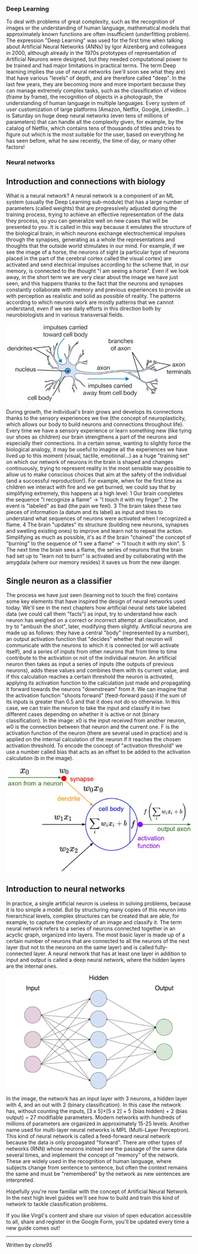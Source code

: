 ### Deep Learning
To deal with problems of great complexity, such as the recognition of images or the understanding of human language, mathematical models that approximately known functions are often insufficient (underfitting problem). The expression "Deep Learning" was used for the first time when talking about Artificial Neural Networks (ANNs) by Igor Aizenberg and colleagues in 2000, although already in the 1970s prototypes of representation of Artificial Neurons were designed, but they needed computational power to be trained and had major limitations in practical terms. The term Deep learning implies the use of neural networks (we'll soon see what they are) that have various "levels" of depth, and are therefore called "deep". In the last few years, they are becoming more and more important because they can manage extremely complex tasks, such as the classification of videos (frame by frame), the recognition of objects in a photograph, the understanding of human language in multiple languages. Every system of user customization of large platforms (Amazon, Netflix, Google, LinkedIn...) is Saturday on huge deep neural networks (even tens of millions of parameters) that can handle all the complexity given, for example, by the catalog of Netflix, which contains tens of thousands of titles and tries to figure out which is the most suitable for the user, based on everything he has seen before, what he saw recently, the time of day, or many other factors!


### Neural networks
## Introduction and connections with biology
What is a neural network? A neural network is a component of an ML system (usually the Deep Learning sub-module) that has a large number of parameters (called weights) that are progressively adjusted during the training process, trying to achieve an effective representation of the data they process, so you can generalize well on new cases that will be presented to you. It is called in this way because it emulates the structure of the biological brain, in which neurons exchange electrochemical impulses through the synapses, generating as a whole the representations and thoughts that the outside world stimulates in our mind. For example, if we see the image of a horse, the neurons of sight (a particular type of neurons placed in the part of the cerebral cortex called the visual cortex) are activated and send electrical impulses according to the scheme that, in our memory, is connected to the thought "I am seeing a horse". Even if we look away, in the short term we are very clear about the image we have just seen, and this happens thanks to the fact that the neurons and synapses constantly collaborate with memory and previous experiences to provide us with perception as realistic and solid as possible of reality. The patterns according to which neurons work are mostly patterns that we cannot understand, even if we see daily efforts in this direction both by neurobiologists and in various transversal fields. 

![Figure 1-1](./neuron.png) 

During growth, the individual's brain grows and develops its connections thanks to the sensory experiences we live (the concept of neuroplasticity, which allows our body to build neurons and connections throughout life). Every time we have a sensory experience or learn something new (like tying our shoes as children) our brain strengthens a part of the neurons and especially their connections. In a certain sense, wanting to slightly force the biological analogy, it may be useful to imagine all the experiences we have lived up to this moment (visual, tactile, emotional...) as a huge "training set" on which our network of neurons in the brain is shaped and changes continuously, trying to represent reality in the most sensible way possible to allow us to make conscious choices that aim at the safety of the individual (and a successful reproduction!).
For example, when for the first time as children we interact with fire and we get burned, we could say that by simplifying extremely, this happens at a high level:
1 Our brain completes the sequence "I recognize a flame" -> "I touch it with my finger".
2 The event is "labeled" as bad (the pain we feel).
3 The brain takes these two pieces of information (a datum and its label) as input and tries to understand what sequences of neurons were activated when I recognized a flame.
4 The brain "updates" its structure (building new neurons, synapses and swelling existing ones) to improve and learn not to repeat the action. 
Simplifying as much as possible, it's as if the brain "chained" the concept of "burning" to the sequence of "I see a flame" -> "I touch it with my skin".
5 The next time the brain sees a flame, the series of neurons that the brain had set up to "learn not to burn" is activated and by collaborating with the amygdala (where our memory resides) it saves us from the new danger.



## Single neuron as a classifier
The process we have just seen (learning not to touch the fire) contains some key elements that have inspired the design of neural networks used today. We'll see in the next chapters how artificial neural nets take labeled data (we could call them "facts") as input, try to understand how each neuron has weighed on a correct or incorrect attempt at classification, and try to "ambush the shot", later, modifying them slightly.
Artificial neurons are made up as follows: they have a central "body" (represented by a number), an output activation function that "decides" whether that neuron will communicate with the neurons to which it is connected (or will activate itself), and a series of inputs from other neurons that from time to time contribute to the activation or not of the individual neuron. An artificial neuron then takes as input a series of inputs (the outputs of previous neurons), adds these values and combines them with its current value, and if this calculation reaches a certain threshold the neuron is activated, applying its activation function to the calculation just made and propagating it forward towards the neurons "downstream" from it. We can imagine that the activation function "shoots forward" (feed-forward pass) if the sum of its inputs is greater than 0.5 and that it does not do so otherwise. In this case, we can train the neuron to take the input and classify it in two different cases depending on whether it is active or not (binary classification). 
In the image: x0 is the input received from another neuron, w0 is the connection between that neuron and the current one.
F is the activation function of the neuron (there are several used in practice) and is applied on the internal calculation of the neuron if it reaches the chosen activation threshold.
To encode the concept of "activation threshold" we use a number called bias that acts as an offset to be added to the activation calculation (b in the image).

![Figure 1-1](./Aneuron.png) 

## Introduction to neural networks
In practice, a single artificial neuron is useless in solving problems, because it is too simple a model. But by structuring many copies of this neuron into hierarchical levels, complex structures can be created that are able, for example, to capture the complexity of an image and classify it. The term neural network refers to a series of neurons connected together in an acyclic graph, organized into layers. The most basic layer is made up of a certain number of neurons that are connected to all the neurons of the next layer (but not to the neurons on the same layer) and is called fully-connected layer. A neural network that has at least one layer in addition to input and output is called a deep neural network, where the hidden layers are the internal ones.

![Figure 1-1](./net1.png) 

In the image, the network has an input layer with 3 neurons, a hidden layer with 4, and an out with 2 (binary classification). In this case the network has, without counting the inputs, [3 x 5]+[5 x 2] + 5 (bias hidden) + 2 (bias output) = 27 modifiable parameters. Modern networks with hundreds of millions of parameters are organized in approximately 15-25 levels. 
Another name used for multi-layer neural networks is MPL (Multi-Layer Perceptron).
This kind of neural network is called a feed-forward neural network because the data is only propagated "forward". There are other types of networks (RNN) whose neurons instead see the passage of the same data several times, and implement the concept of "memory" of the network. These are widely used in the recognition of human language, where subjects change from sentence to sentence, but often the context remains the same and must be "remembered" by the network as new sentences are interpreted. 

Hopefully you're now familiar with the concept of Artificial Neural Network. In the next high level guides we'll see how to build and train this kind of network to tackle classification problems.

If you like Virgil's content and share our vision of open education accessible to all, share and register in the Google Form, you'll be updated every time a new guide comes out! 


------------------

Written by _clone95_

